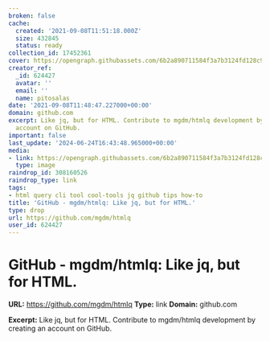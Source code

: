 ```yaml
---
broken: false
cache:
  created: '2021-09-08T11:51:18.000Z'
  size: 432845
  status: ready
collection_id: 17452361
cover: https://opengraph.githubassets.com/6b2a890711584f3a7b3124fd128c9bd704260237efc62d5996b542168c8a8d8b/mgdm/htmlq
creator_ref:
  _id: 624427
  avatar: ''
  email: ''
  name: pitosalas
date: '2021-09-08T11:48:47.227000+00:00'
domain: github.com
excerpt: Like jq, but for HTML. Contribute to mgdm/htmlq development by creating an
  account on GitHub.
important: false
last_update: '2024-06-24T16:43:48.965000+00:00'
media:
- link: https://opengraph.githubassets.com/6b2a890711584f3a7b3124fd128c9bd704260237efc62d5996b542168c8a8d8b/mgdm/htmlq
  type: image
raindrop_id: 308160526
raindrop_type: link
tags:
- html query cli tool cool-tools jq github tips how-to
title: 'GitHub - mgdm/htmlq: Like jq, but for HTML.'
type: drop
url: https://github.com/mgdm/htmlq
user_id: 624427
---
```


# GitHub - mgdm/htmlq: Like jq, but for HTML.

**URL:** https://github.com/mgdm/htmlq
**Type:** link
**Domain:** github.com

**Excerpt:** Like jq, but for HTML. Contribute to mgdm/htmlq development by creating an account on GitHub.
